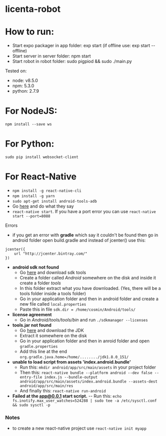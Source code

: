 # licenta-robot

# How to run:
- Start expo packager in app folder: exp start (if offline use: exp start --offline)
- Start server in server folder: npm start
- Start robot in robot folder: sudo pigpiod && sudo ./main.py

Tested on:
- node: v8.5.0
- npm: 5.3.0
- python: 2.7.9

# For NodeJS:  
`npm install --save ws`

# For Python:  
`sudo pip install websocket-client`

# For React-Native  
- `npm install -g react-native-cli`  
- `npm install -g yarn`  
- `sudo apt-get install android-tools-adb`  
- Go [here](https://facebook.github.io/react-native/docs/running-on-device.html) and do what they say
- `react-native start`. If you have a port error you can use `react-native start --port=8088`

Errors
- if you get an error with **gradle** which say it couldn't be found then go in android folder open build.gradle and instead of jcenter() use this: 
```
jcenter({
    url "http://jcenter.bintray.com/"
})
```
- **android sdk not found**
  - Go [here](https://developer.android.com/studio/index.html#downloads) and download sdk tools
  - Create a folder called *Android* somewhere on the disk and inside it create a folder *tools*
  - In this folder extract what you have downloaded. (Yes, there will be a tools folder inside a tools folder)
  - Go in your application folder and then in android folder and create a new file called `local.properties`
  - Paste this in file `sdk.dir = /home/cosmin/Android/tools/`
- **license agreement**
  - Go in *Android/tools/tools/bin* and run `./sdkmanager --licenses`
- **tools.jar not found**
    - Go [here](http://www.oracle.com/technetwork/java/javase/downloads/jdk8-downloads-2133151.html) and download the JDK
    - Extract it somewhere on the disk
    - Go in your application folder and then in anroid folder and open `gradle.properties`
    - Add this line at the end `org.gradle.java.home=/home/......../jdk1.8.0_151/`
- **unable to load script from assets 'index.android.bundle'**
    - Run this: `mkdir android/app/src/main/assets` in your project folder
    - Then this: `react-native bundle --platform android --dev false --entry-file index.js --bundle-output android/app/src/main/assets/index.android.bundle --assets-dest android/app/src/main/res`
    - And finally this: `react-native run-android`
- **Failed at the app@0.0.1 start script.**
    -- Run this: `echo fs.inotify.max_user_watches=524288 | sudo tee -a /etc/sysctl.conf && sudo sysctl -p`

### Notes
- to create a new react-native project use `react-native init myapp`

